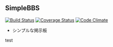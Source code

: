 ## SimpleBBS
[![Build Status](https://travis-ci.org/blueplanet/simple_bbs.png?branch=master)](https://travis-ci.org/blueplanet/simple_bbs)
[![Coverage Status](https://coveralls.io/repos/blueplanet/simple_bbs/badge.png)](https://coveralls.io/r/blueplanet/simple_bbs)
[![Code Climate](https://codeclimate.com/github/blueplanet/simple_bbs.png)](https://codeclimate.com/github/blueplanet/simple_bbs)

* シンプルな掲示板

test
